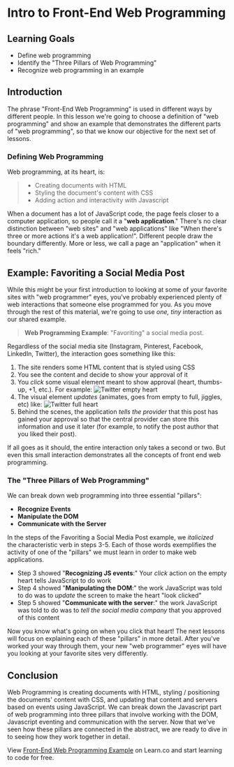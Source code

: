 # Intro to Front-End Web Programming

## Learning Goals

- Define web programming
- Identify the "Three Pillars of Web Programming"
- Recognize web programming in an example

## Introduction

The phrase "Front-End Web Programming" is used in different ways by different
people. In this lesson we're going to choose a definition of "web
programming" and show an example that demonstrates the different parts of "web programming",
so that we know our objective for the next set of lessons.

### Defining Web Programming

Web programming, at its heart, is:

> * Creating documents with HTML
> * Styling the document's content with CSS
> * Adding action and interactivity with Javascript

When a document has a lot of JavaScript code, the page feels closer to a
computer application, so people call it a "**web application**." There's 
no clear distinction between "web sites" and "web applications" like "When
there's three or more actions it's a web application!". Different people 
draw the boundary differently. More or less, we call a page an "application"
when it feels "rich."

## Example: Favoriting a Social Media Post

While this might be your first introduction to looking at some of your favorite
sites with "web programmer" eyes, you've probably experienced plenty of web
interactions that someone else programmed for you. As you move through the rest
of this material, we're going to use _one, tiny_ interaction as our shared
example.

> **Web Programming Example**: "Favoriting" a social media post.

Regardless of the social media site (Instagram, Pinterest, Facebook, LinkedIn,
Twitter), the interaction goes something like this:

1. The site renders some HTML content that is styled using CSS
2. You see the content and decide to show your approval of it
3. You _click_ some visual element meant to show approval (heart,
   thumbs-up, +1, etc.). For example: <img src="https://curriculum-content.s3.amazonaws.com/fewpjs/fewpjs-fewp-example/empty.png" alt="Twitter empty heart">
4. The visual element _updates_ (animates, goes from empty to full, jiggles, etc) like:  <img src="https://curriculum-content.s3.amazonaws.com/fewpjs/fewpjs-fewp-example/full.png" alt="Twitter full heart">
5. Behind the scenes, the application _tells the provider_ that this
   post has gained your approval so that the central provider can store
   this information and use it later (for example, to notify the post 
   author that you liked their post).

If all goes as it should, the entire interaction only takes a second or two. But
even this small interaction demonstrates all the concepts of front end web programming.

### The "Three Pillars of Web Programming"

We can break down web programming into three essential "pillars": 

- **Recognize Events**
- **Manipulate the DOM**
- **Communicate with the Server**

In the steps of the Favoriting a Social Media Post example, we _italicized_  
the characteristic verb in steps 3-5. Each of those words exemplifies the 
activity of one of the "pillars" we must learn in order to make web applications.

  - Step 3 showed "**Recognizing JS events**:" Your _click_ action on the empty heart
    tells JavaScript to do work
  - Step 4 showed "**Manipulating the DOM**:" the work JavaScript was told to
    do was to _update_ the screen to make the heart "look clicked"
  - Step 5 showed "**Communicate with the server**:" the work JavaScript was
    told to do was to _tell the social media company_ that you approved of this
    content

Now you know what's going on when you click that heart! The next lessons will
focus on explaining each of these "pillars" in more detail. After you've worked 
your way through them, your new "web programmer" eyes will have you looking at
your favorite sites very differently.

## Conclusion

Web Programming is creating documents with HTML, styling / positioning the
documents' content with CSS, and updating that content and servers based on
events using JavaScript. We can break down the Javascript part of web 
programming into three pillars that involve working with the DOM, Javascript
eventing and communication with the server. Now that we've seen how these
pillars are connected in the abstract, we are ready to dive in to seeing how they
work together in detail.

<p class='util--hide'>View <a href='https://learn.co/lessons/fewpjs-fewp-example'>Front-End Web Programming Example</a> on Learn.co and start learning to code for free.</p>
